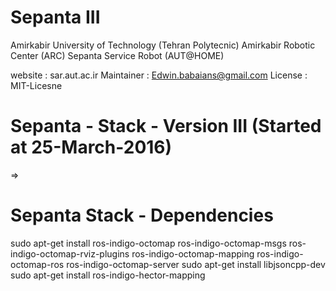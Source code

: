 # Sepanta III

Amirkabir University of Technology (Tehran Polytecnic)
Amirkabir Robotic Center (ARC)
Sepanta Service Robot (AUT@HOME)

website : sar.aut.ac.ir
Maintainer : Edwin.babaians@gmail.com
License : MIT-Licesne

Sepanta - Stack - Version III (Started at 25-March-2016)
==============================================
=> 

Sepanta Stack - Dependencies
==============================================
sudo apt-get install ros-indigo-octomap ros-indigo-octomap-msgs ros-indigo-octomap-rviz-plugins ros-indigo-octomap-mapping ros-indigo-octomap-ros ros-indigo-octomap-server
sudo apt-get install libjsoncpp-dev
sudo apt-get install ros-indigo-hector-mapping



